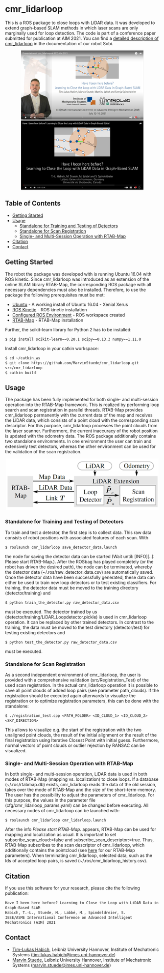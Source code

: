 # cmr_lidarloop

This is a ROS package to close loops with LiDAR data. It was developed to extend graph-based SLAM methods in which laser scans are only marginally used for loop detection.
The code is part of a conference paper submitted for publication at AIM 2021. You can find a [detailed description of cmr_lidarloop](https://marvinstuede.github.io/Sobi/software/lidarloop.html) in the documentation of our robot Sobi.

<p align="center">
  <a href="https://www.youtube.com/watch?v=Ua_BnH1H11s" />
    <img src="images/cmr_lidarloop_AIM_youtube.png" width="400"/>
  </a>
  <a href="https://www.youtube.com/watch?v=Co81uQPXvn8" />
    <img src="images/cmr_lidarloop_youtube.png" width="400"/>
  </a>
</p>

## Table of Contents

* [Getting Started](#getting-started)
* [Usage](#usage)
  * [Standalone for Training and Testing of Detectors](#standalone-for-training-and-testing-of-detectors)
  * [Standalone for Scan Registration](#stangdalone-for-scan-registration)
  * [Single- and Multi-Session Operation with RTAB-Map](#single--and-multi-session-operation-with-rtab-map)
* [Citation](#citation)  
* [Contact](#contact)

## Getting Started
The robot the package was developed with is running Ubuntu 16.04 with ROS kinetic.
Since cmr_lidarloop was introduced as an extension of the online SLAM library RTAB-Map, the corresponding ROS package with all necessary dependencies must also be installed.
Therefore, to use the package the following prerequisites must be met:

* [Ubuntu](http://releases.ubuntu.com/16.04/) - A working install of Ubuntu 16.04 - Xenial Xerus
* [ROS Kinetic](http://wiki.ros.org/kinetic/Installation/Ubuntu) - ROS kinetic installation
* [Configured ROS Environment](http://wiki.ros.org/ROS/Tutorials/InstallingandConfiguringROSEnvironment) - ROS workspace created
* [RTAB-Map](http://github.com/introlab/rtabmap_ros/) - RTAB-Map installation

Further, the scikit-learn library for Python 2 has to be installed:
```
$ pip install scikit-learn==0.20.1 scipy==0.13.3 numpy==1.11.0
```
Install cmr_lidarloop in your catkin workspace:
```
$ cd ~/catkin_ws
$ git clone https://github.com/MarvinStuede/cmr_lidarloop.git src/cmr_lidarloop
$ catkin build
```

## Usage
The package has been fully implemented for both single- and multi-session operation into the RTAB-Map framework.
This is realized by performing loop search and scan registration in parallel threads.
RTAB-Map provides cmr_lidarloop permanently with the current data of the map and receives the LiDAR data, which consists of a point cloud with the corresponding scan descriptor.
For this purpose, cmr_lidarloop processes the point clouds from the laser scanner.
Furthermore, the current inaccuracy of the robot position is updated with the odometry data. The ROS package additionally contains two standalone environments.
In one environment the user can train and extensively test detectors, whereas the other environment can be used for the validation of the scan registration.

<p align="center">
  <img src="images/cmr_lidarloop_structure.png" width="500"/>
</p>

### Standalone for Training and Testing of Detectors
To train and test a detector, the first step is to collect data. This raw data consists of robot positions with associated features of each scan.
With
```
$ roslaunch cmr_lidarloop save_detector_data.launch
```
the node for saving the detector data can be started (Wait until: [INFO][..]: Please start RTAB-Map.). After the ROSbag has played completely
(or the robot has driven the desired path), the node can be terminated, whereby the detector data (~/.ros/raw_detector_data.csv) are automatically saved.
Once the detector data have been successfully generated, these data can either be used to train new loop detectors or to test existing classifiers.
For training, the detector data must be moved to the training directory (detector/training) and
```
$ python train_the_detector.py raw_detector_data.csv
```
must be executed. The detector trained by us (detector/training/LiDAR_Loopdetector.pickle) is used in cmr_lidarloop operation. It can be replaced by other trained detectors.
In contrast to the training, the data must be moved to the test directory (detector/test) for testing existing detectors and
```
$ python test_the_detector.py raw_detector_data.csv
```
must be executed.

### Standalone for Scan Registration
As a second independent environment of cmr_lidarloop, the user is provided with a comprehensive validation (src/Registration_Test) of the used scan registration.
In the actual cmr_lidarloop operation it is possible to save all point clouds of added loop pairs (see parameter path_clouds).
If the registration should be executed again afterwards to visualize the registration or to optimize registration parameters, this can be done with the standalone:
```
$ ./registration_test.cpp <PATH_FOLDER> <ID_CLOUD_1> <ID_CLOUD_2> <SKY_DIRECTION>
```
This allows to visualize e.g. the start of the registration with the two unaligned point clouds, the result of the initial alignment
or the result of the final registration using Iterative Closest Point with initial guess. Furthermore, normal vectors of point clouds or outlier rejection by RANSAC can be visualized.

### Single- and Multi-Session Operation with RTAB-Map
In both single- and multi-session operation, LiDAR data is used in both modes of RTAB-Map (mapping vs. localization) to close loops.
If a database (~/.ros/rtabmap.db) exists, cmr_lidarloop reads the data of the old session, takes over the mode of RTAB-Map and the size of the short-term-memory.
The user has the possibility to adjust the parameters of cmr_lidarloop.
For this purpose, the values in the parameter file (cfg/cmr_lidarloop_params.yaml) can be changed before executing.
All necessary nodes of cmr_lidarloop can be launched with:
```
$ roslaunch cmr_lidarloop cmr_lidarloop.launch
```
After the info _Please start RTAB-Map._ appears, RTAB-Map can be used for mapping and localization as usual.
It is important to set subscribe_scan_cloud:=false and subscribe_scan_descriptor:=true.
Thus, RTAB-Map subscribes to the scan descriptor of cmr_lidarloop, which additionally contains the pointcloud (see [here](https://github.com/MarvinStuede/cmr_localization/tree/master/cmr_localization/cfg) for our RTAB-Map parameters).
When terminating cmr_lidarloop, selected data, such as the Ids of accepted loop pairs, is saved (~/.ros/cmr_lidarloop_history.csv).

## Citation
If you use this software for your research, please cite the following publication:
```
Have I been here before? Learning to Close the Loop with LiDAR Data in Graph-Based SLAM
Habich, T.-L., Stuede, M., Labbé, M., Spindeldreier, S.
IEEE/ASME International Conference on Advanced Intelligent Mechatronics (AIM) 2021
```
## Contact
* [Tim-Lukas Habich](https://www.imes.uni-hannover.de/de/institut/team/m-sc-tim-lukas-habich/), Leibniz University Hannover, Institute of Mechatronic Systems (tim-lukas.habich@imes.uni-hannover.de)
* [Marvin Stuede](https://www.imes.uni-hannover.de/de/institut/team/m-sc-marvin-stuede/), Leibniz University Hannover, Institute of Mechatronic Systems (marvin.stuede@imes.uni-hannover.de)
